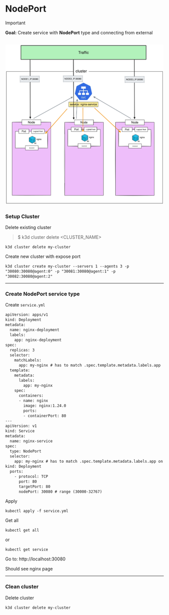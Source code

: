 # NodePort

> [!IMPORTANT]  
> **Goal:** Create service with **NodePort** type and connecting from external

![diagram](diagram.png)
---

### Setup Cluster

Delete existing cluster
> $ k3d cluster delete <CLUSTER_NAME>
```
k3d cluster delete my-cluster
```

Create new cluster with expose port
```
k3d cluster create my-cluster --servers 1 --agents 3 -p "30080:30080@agent:0" -p "30081:30080@agent:1" -p "30082:30080@agent:2"
```
---

### Create NodePort service type

Create `service.yml`
```
apiVersion: apps/v1
kind: Deployment
metadata:
  name: nginx-deployment
  labels:
    app: nginx-deployment
spec:
  replicas: 3
  selector:
    matchLabels:
      app: my-nginx # has to match .spec.template.metadata.labels.app
  template:
    metadata:
      labels:
        app: my-nginx
    spec:
      containers:
      - name: nginx
        image: nginx:1.24.0
        ports:
        - containerPort: 80
---
apiVersion: v1
kind: Service
metadata:
  name: nginx-service
spec:
  type: NodePort
  selector:
    app: my-nginx # has to match .spec.template.metadata.labels.app on kind: Deployment
  ports:
    - protocol: TCP
      port: 80
      targetPort: 80
      nodePort: 30080 # range (30000-32767)
```

Apply
```
kubectl apply -f service.yml 
```

Get all
```
kubectl get all
```
or
```
kubectl get service
```

Go to: http://localhost:30080

Should see nginx page

---

### Clean cluster

Delete cluster
```
k3d cluster delete my-cluster
```
